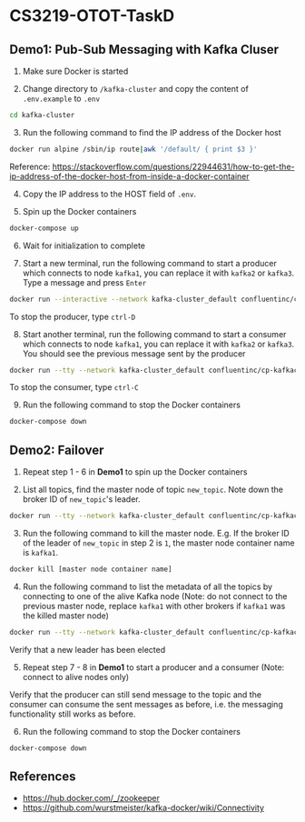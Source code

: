 # CS3219-OTOT-TaskD

## Demo1: Pub-Sub Messaging with Kafka Cluser

1. Make sure Docker is started

2. Change directory to `/kafka-cluster` and copy the content of `.env.example` to `.env`

```bash
cd kafka-cluster
```

3. Run the following command to find the IP address of the Docker host

```bash
docker run alpine /sbin/ip route|awk '/default/ { print $3 }'
```

Reference: https://stackoverflow.com/questions/22944631/how-to-get-the-ip-address-of-the-docker-host-from-inside-a-docker-container

4. Copy the IP address to the HOST field of `.env`.

5. Spin up the Docker containers

```bash
docker-compose up
```

6. Wait for initialization to complete

7. Start a new terminal, run the following command to start a producer which connects to node `kafka1`, you can replace it with `kafka2` or `kafka3`. Type a message and press `Enter`

```bash
docker run --interactive --network kafka-cluster_default confluentinc/cp-kafkacat kafkacat -b kafka1:9092 -t new_topic -P
```

To stop the producer, type `ctrl-D`

8. Start another terminal, run the following command to start a consumer which connects to node `kafka1`, you can replace it with `kafka2` or `kafka3`. You should see the previous message sent by the producer

```bash
docker run --tty --network kafka-cluster_default confluentinc/cp-kafkacat kafkacat -b kafka2:9092 -t new_topic -C
```

To stop the consumer, type `ctrl-C`

9. Run the following command to stop the Docker containers

```bash
docker-compose down
```

## Demo2: Failover

1. Repeat step 1 - 6 in **Demo1** to spin up the Docker containers

2. List all topics, find the master node of topic `new_topic`. Note down the broker ID of `new_topic`'s leader.

```bash
docker run --tty --network kafka-cluster_default confluentinc/cp-kafkacat kafkacat -b kafka1:9092 -L
```

3. Run the following command to kill the master node. E.g. If the broker ID of the leader of `new_topic` in step 2 is `1`, the master node container name is `kafka1`.

```bash
docker kill [master node container name]
```

4. Run the following command to list the metadata of all the topics by connecting to one of the alive Kafka node (Note: do not connect to the previous master node, replace `kafka1` with other brokers if `kafka1` was the killed master node)

```bash
docker run --tty --network kafka-cluster_default confluentinc/cp-kafkacat kafkacat -b kafka1:9092 -L
```

Verify that a new leader has been elected

5. Repeat step 7 - 8 in **Demo1** to start a producer and a consumer (Note: connect to alive nodes only)

Verify that the producer can still send message to the topic and the consumer can consume the sent messages as before, i.e. the messaging functionality still works as before.

6. Run the following command to stop the Docker containers

```bash
docker-compose down
```

## References

- https://hub.docker.com/_/zookeeper
- https://github.com/wurstmeister/kafka-docker/wiki/Connectivity
